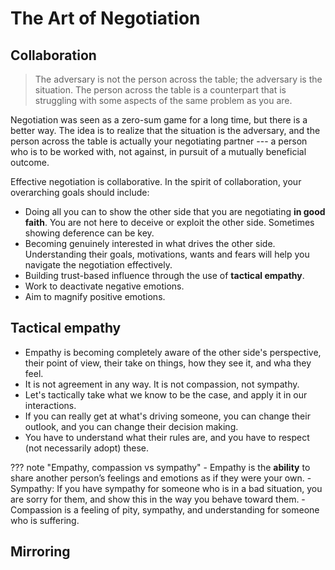 # The Art of Negotiation


## Collaboration
> The adversary is not the person across the table; the adversary is the situation. The person across the table is a counterpart that is struggling with some aspects of the same problem as you are.

Negotiation was seen as a zero-sum game for a long time, but there is a better way.
The idea is to realize that the situation is the adversary, and the person across the table is actually your negotiating partner --- a person who is to be worked with, not against, in pursuit of a mutually beneficial outcome.

Effective negotiation is collaborative. In the spirit of collaboration, your overarching goals should include:

- Doing all you can to show the other side that you are negotiating **in good faith**.
You are not here to deceive or exploit the other side. Sometimes showing deference can be key.
- Becoming genuinely interested in what drives the other side. Understanding their goals, motivations, wants and fears will help you navigate the negotiation effectively.
- Building trust-based influence through the use of **tactical empathy**.
- Work to deactivate negative emotions.
- Aim to magnify positive emotions.

## Tactical empathy
- Empathy is becoming completely aware of the other side's perspective, their point of view, their take on things, how they see it, and wha they feel.
- It is not agreement in any way. It is not compassion, not sympathy.
- Let's tactically take what we know to be the case, and apply it in our interactions.
- If you can really get at what's driving someone, you can change their outlook, and you can change their decision making.
- You have to understand what their rules are, and you have to respect (not necessarily adopt) these.

??? note "Empathy, compassion vs sympathy"
    - Empathy is the **ability** to share another person’s feelings and emotions as if they were your own.
    - Sympathy: If you have sympathy for someone who is in a bad situation, you are sorry for them, and show this in the way you behave toward them.
    - Compassion is a feeling of pity, sympathy, and understanding for someone who is suffering.

## Mirroring
